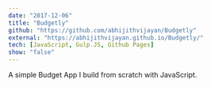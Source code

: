 ```yaml
---
date: "2017-12-06"
title: "Budgetly"
github: "https://github.com/abhijithvijayan/Budgetly"
external: "https://abhijithvijayan.github.io/Budgetly/"
tech: [JavaScript, Gulp.JS, Github Pages]
show: "false"
---
```


A simple Budget App I build from scratch with JavaScript.
